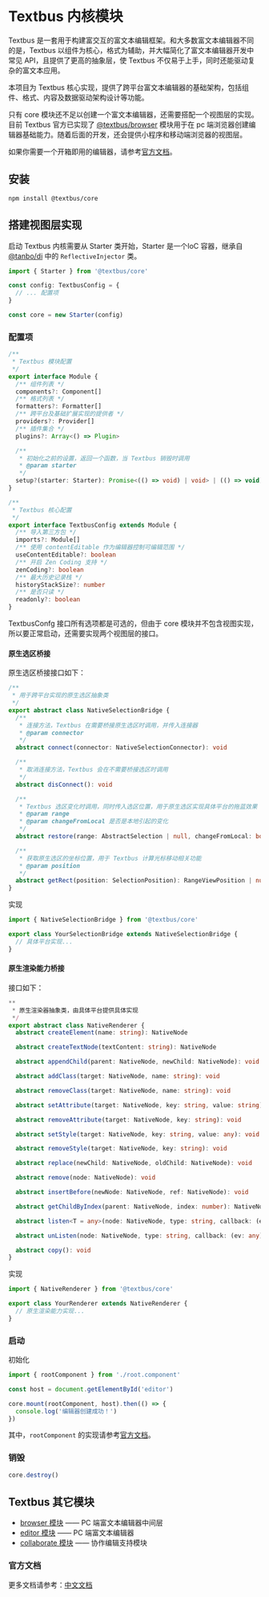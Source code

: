 Textbus 内核模块
=====================

Textbus 是一套用于构建富交互的富文本编辑框架。和大多数富文本编辑器不同的是，Textbus 以组件为核心，格式为辅助，并大幅简化了富文本编辑器开发中常见
API，且提供了更高的抽象层，使 Textbus 不仅易于上手，同时还能驱动复杂的富文本应用。

本项目为 Textbus 核心实现，提供了跨平台富文本编辑器的基础架构，包括组件、格式、内容及数据驱动架构设计等功能。

只有 core 模块还不足以创建一个富文本编辑器，还需要搭配一个视图层的实现。目前 Textbus
官方已实现了 [@textbus/browser](https://www.npmjs.com/package/@textbus/browser) 模块用于在 pc
端浏览器创建编辑器基础能力。随着后面的开发，还会提供小程序和移动端浏览器的视图层。

如果你需要一个开箱即用的编辑器，请参考[官方文档](https://textbus.io)。

## 安装

```
npm install @textbus/core
```

## 搭建视图层实现

启动 Textbus 内核需要从 Starter 类开始，Starter 是一个IoC 容器，继承自 [@tanbo/di](https://github.com/tbhuabi/di)
中的 `ReflectiveInjector` 类。

```ts
import { Starter } from '@textbus/core'

const config: TextbusConfig = {
  // ... 配置项
}

const core = new Starter(config)
```

### 配置项

```ts
/**
 * Textbus 模块配置
 */
export interface Module {
  /** 组件列表 */
  components?: Component[]
  /** 格式列表 */
  formatters?: Formatter[]
  /** 跨平台及基础扩展实现的提供者 */
  providers?: Provider[]
  /** 插件集合 */
  plugins?: Array<() => Plugin>

  /**
   * 初始化之前的设置，返回一个函数，当 Textbus 销毁时调用
   * @param starter
   */
  setup?(starter: Starter): Promise<(() => void) | void> | (() => void) | void
}

/**
 * Textbus 核心配置
 */
export interface TextbusConfig extends Module {
  /** 导入第三方包 */
  imports?: Module[]
  /** 使用 contentEditable 作为编辑器控制可编辑范围 */
  useContentEditable?: boolean
  /** 开启 Zen Coding 支持 */
  zenCoding?: boolean
  /** 最大历史记录栈 */
  historyStackSize?: number
  /** 是否只读 */
  readonly?: boolean
}
```

TextbusConfg 接口所有选项都是可选的，但由于 core 模块并不包含视图实现，所以要正常启动，还需要实现两个视图层的接口。

#### 原生选区桥接

原生选区桥接接口如下：

```ts
/**
 * 用于跨平台实现的原生选区抽象类
 */
export abstract class NativeSelectionBridge {
  /**
   * 连接方法，Textbus 在需要桥接原生选区时调用，并传入连接器
   * @param connector
   */
  abstract connect(connector: NativeSelectionConnector): void

  /**
   * 取消连接方法，Textbus 会在不需要桥接选区时调用
   */
  abstract disConnect(): void

  /**
   * Textbus 选区变化时调用，同时传入选区位置，用于原生选区实现具体平台的拖蓝效果
   * @param range
   * @param changeFromLocal 是否是本地引起的变化
   */
  abstract restore(range: AbstractSelection | null, changeFromLocal: boolean): void

  /**
   * 获取原生选区的坐标位置，用于 Textbus 计算光标移动相关功能
   * @param position
   */
  abstract getRect(position: SelectionPosition): RangeViewPosition | null
}
```

实现

```ts
import { NativeSelectionBridge } from '@textbus/core'

export class YourSelectionBridge extends NativeSelectionBridge {
  // 具体平台实现...
}
```

#### 原生渲染能力桥接

接口如下：

```ts
**
 * 原生渲染器抽象类，由具体平台提供具体实现
 */
export abstract class NativeRenderer {
  abstract createElement(name: string): NativeNode

  abstract createTextNode(textContent: string): NativeNode

  abstract appendChild(parent: NativeNode, newChild: NativeNode): void

  abstract addClass(target: NativeNode, name: string): void

  abstract removeClass(target: NativeNode, name: string): void

  abstract setAttribute(target: NativeNode, key: string, value: string): void

  abstract removeAttribute(target: NativeNode, key: string): void

  abstract setStyle(target: NativeNode, key: string, value: any): void

  abstract removeStyle(target: NativeNode, key: string): void

  abstract replace(newChild: NativeNode, oldChild: NativeNode): void

  abstract remove(node: NativeNode): void

  abstract insertBefore(newNode: NativeNode, ref: NativeNode): void

  abstract getChildByIndex(parent: NativeNode, index: number): NativeNode | null

  abstract listen<T = any>(node: NativeNode, type: string, callback: (ev: T) => any): void

  abstract unListen(node: NativeNode, type: string, callback: (ev: any) => any): void

  abstract copy(): void
}
```

实现

```ts
import { NativeRenderer } from '@textbus/core'

export class YourRenderer extends NativeRenderer {
  // 原生渲染能力实现...
}
```

### 启动

初始化

```ts
import { rootComponent } from './root.component'

const host = document.getElementById('editor')

core.mount(rootComponent, host).then(() => {
  console.log('编辑器创建成功！')
})
```

其中，`rootComponent` 的实现请参考[官方文档](https://textbus.io/docs/guide)。

### 销毁

```ts
core.destroy()
```

## Textbus 其它模块

+ [browser 模块](https://www.npmjs.com/package/@textbus/browser) —— PC 端富文本编辑器中间层
+ [editor 模块](https://www.npmjs.com/package/@textbus/editor) —— PC 端富文本编辑器
+ [collaborate 模块](https://www.npmjs.com/package/@textbus/collaborate) —— 协作编辑支持模块

### 官方文档

更多文档请参考：[中文文档](https://textbus.io)
